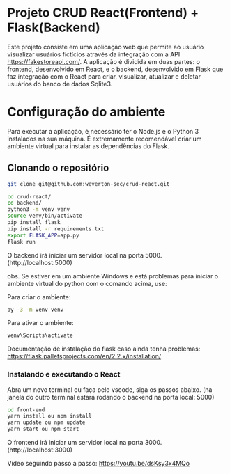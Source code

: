 
# Projeto CRUD React(Frontend) + Flask(Backend)

Este projeto consiste em uma aplicação web que permite ao usuário visualizar usuários fictícios através da integração com a API https://fakestoreapi.com/. A aplicação é dividida em duas partes: o frontend, desenvolvido em React, e o backend, desenvolvido em Flask que faz integração com o React para criar, visualizar, atualizar e deletar usuários do banco de dados Sqlite3.

# Configuração do ambiente
Para executar a aplicação, é necessário ter o Node.js e o Python 3 instalados na sua máquina. É extremamente recomendável criar um ambiente virtual para instalar as dependências do Flask.

## Clonando o repositório

```bash
git clone git@github.com:weverton-sec/crud-react.git
```

```bash
cd crud-react/
cd backend/
python3 -m venv venv
source venv/bin/activate
pip install flask
pip install -r requirements.txt
export FLASK_APP=app.py
flask run

```
O backend irá iniciar um servidor local na porta 5000. (http://localhost:5000)

obs. Se estiver em um ambiente Windows e está problemas para iniciar o ambiente virtual do python com o comando acima, use:

Para criar o ambiente:

```bash 
py -3 -m venv venv 

```
Para ativar o ambiente:

```bash 
venv\Scripts\activate

```

Documentação de instalação do flask caso ainda tenha problemas: https://flask.palletsprojects.com/en/2.2.x/installation/


### Instalando e executando o React
Abra um novo terminal ou faça pelo vscode, siga os passos abaixo. (na janela do outro terminal estará rodando o backend na porta local: 5000)
```bash
cd front-end
yarn install ou npm install
yarn update ou npm update
yarn start ou npm start
```

O frontend irá iniciar um servidor local na porta 3000. (http://localhost:3000)

Video seguindo passo a passo: https://youtu.be/dsKsy3x4MQo
